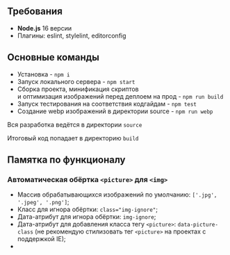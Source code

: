 ## Требования
- **Node.js** 16 версии
- Плагины:  eslint, stylelint, editorconfig

## Основные команды
- Установка - `npm i`
- Запуск локального сервера - `npm start`
- Сборка проекта, минификация скриптов <br>
и оптимизация изображений перед деплоем на прод - `npm run build`
- Запуск тестирования на соответствия кодгайдам - `npm test`
- Создание webp изображений в директории source - `npm run webp`

Вся разработка ведётся в директории `source`

Итоговый код попадает в директорию `build`

## Памятка по функционалу

### Автоматическая обёртка `<picture>` для `<img>`

- Массив обрабатывающихся изображений по умолчанию: `['.jpg', '.jpeg', '.png']`;
- Класс для игнора обёртки: `class="img-ignore"`;
- Дата-атрибут для игнора обёртки: `img-ignore`;
- Дата-атрибут для добавления класса тегу `<picture>`: `data-picture-class` (не рекомендую стилизовать тег `<picture>` на проектах с поддержкой IE);
-
